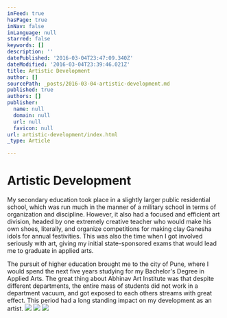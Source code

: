 ```yaml
---
inFeed: true
hasPage: true
inNav: false
inLanguage: null
starred: false
keywords: []
description: ''
datePublished: '2016-03-04T23:47:09.340Z'
dateModified: '2016-03-04T23:39:46.021Z'
title: Artistic Development
author: []
sourcePath: _posts/2016-03-04-artistic-development.md
published: true
authors: []
publisher:
  name: null
  domain: null
  url: null
  favicon: null
url: artistic-development/index.html
_type: Article

---
```

# Artistic Development

My secondary education took place in a slightly larger public 
residential school, which was run much in the manner of a military 
school in terms of organization and discipline. However, it also had a 
focused and efficient art division, headed by one extremely creative 
teacher who would make his own shoes, literally, and organize 
competitions for making clay Ganesha idols for annual festivities. This 
was also the time when I got involved seriously with art, giving my 
initial state-sponsored exams that would lead me to graduate in applied 
arts.

The pursuit of higher education brought me to the city of Pune, where I 
would spend the next five years studying for my Bachelor's Degree in 
Applied Arts. The great thing about Abhinav Art Institute was that despite
different departments, the entire mass of 
students did not work in a department vacuum, and got exposed to each others streams with great effect. This period had a long standing 
impact on my development as an artist.
![](https://the-grid-user-content.s3-us-west-2.amazonaws.com/19c6905a-5e91-4590-b54a-90226c925489.png)
![](https://the-grid-user-content.s3-us-west-2.amazonaws.com/5a4fa022-197f-4a40-b47c-a97bcd2a9353.png)
![](https://the-grid-user-content.s3-us-west-2.amazonaws.com/67ec7b3a-e431-4e28-83a7-b08553bf5786.png)